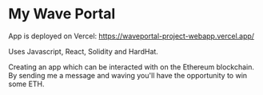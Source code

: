 # My Wave Portal       

App is deployed on Vercel: https://waveportal-project-webapp.vercel.app/

Uses Javascript, React, Solidity and HardHat. 

Creating an app which can be interacted with on the Ethereum blockchain. By sending me a message and waving you'll have the opportunity to win some ETH. 




